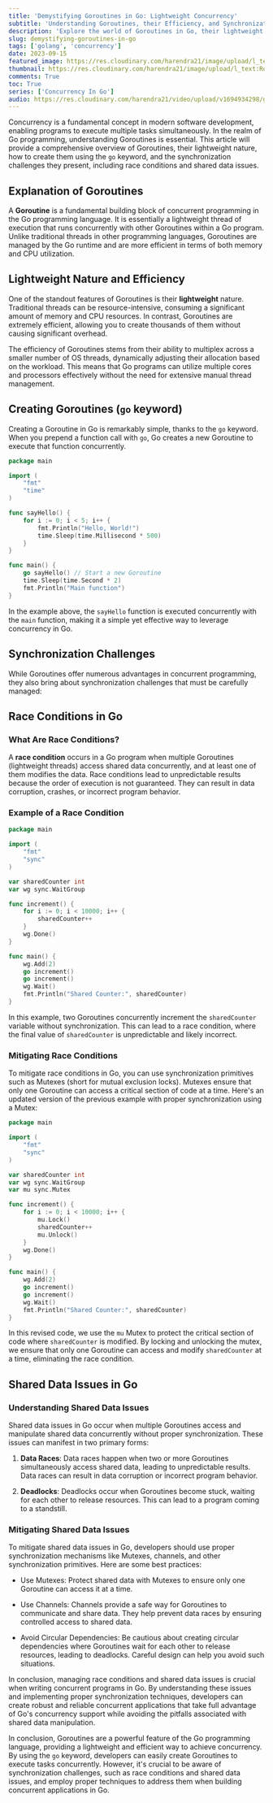 ```yaml
---
title: 'Demystifying Goroutines in Go: Lightweight Concurrency'
subtitle: 'Understanding Goroutines, their Efficiency, and Synchronization Challenges'
description: 'Explore the world of Goroutines in Go, their lightweight nature, and how to create them with the 'go' keyword. Learn how to tackle synchronization challenges, including race conditions and shared data issues.'
slug: demystifying-goroutines-in-go
tags: ['golang', 'concurrency']
date: 2023-09-15
featured_image: https://res.cloudinary.com/harendra21/image/upload/l_text:Roboto_50_bold:Demystifying%20Goroutines%20in%20Go,co_rgb:fff/golangwithexample/bg_bczwj8.png
thumbnail: https://res.cloudinary.com/harendra21/image/upload/l_text:Roboto_50_bold:Demystifying%20Goroutines%20in%20Go,co_rgb:fff/golangwithexample/bg_bczwj8.png
comments: True
toc: True
series: ['Concurrency In Go']
audio: https://res.cloudinary.com/harendra21/video/upload/v1694934298/golangwithexample/Demystifying_Goroutines_in_Go_Lightweight_Concurrency_risnun.wav
---
```



Concurrency is a fundamental concept in modern software development, enabling programs to execute multiple tasks simultaneously. In the realm of Go programming, understanding Goroutines is essential. This article will provide a comprehensive overview of Goroutines, their lightweight nature, how to create them using the `go` keyword, and the synchronization challenges they present, including race conditions and shared data issues.

## Explanation of Goroutines

A **Goroutine** is a fundamental building block of concurrent programming in the Go programming language. It is essentially a lightweight thread of execution that runs concurrently with other Goroutines within a Go program. Unlike traditional threads in other programming languages, Goroutines are managed by the Go runtime and are more efficient in terms of both memory and CPU utilization.

## Lightweight Nature and Efficiency

One of the standout features of Goroutines is their **lightweight** nature. Traditional threads can be resource-intensive, consuming a significant amount of memory and CPU resources. In contrast, Goroutines are extremely efficient, allowing you to create thousands of them without causing significant overhead.

The efficiency of Goroutines stems from their ability to multiplex across a smaller number of OS threads, dynamically adjusting their allocation based on the workload. This means that Go programs can utilize multiple cores and processors effectively without the need for extensive manual thread management.

## Creating Goroutines (`go` keyword)

Creating a Goroutine in Go is remarkably simple, thanks to the `go` keyword. When you prepend a function call with `go`, Go creates a new Goroutine to execute that function concurrently.

```go
package main

import (
    "fmt"
    "time"
)

func sayHello() {
    for i := 0; i < 5; i++ {
        fmt.Println("Hello, World!")
        time.Sleep(time.Millisecond * 500)
    }
}

func main() {
    go sayHello() // Start a new Goroutine
    time.Sleep(time.Second * 2)
    fmt.Println("Main function")
}
```

In the example above, the `sayHello` function is executed concurrently with the `main` function, making it a simple yet effective way to leverage concurrency in Go.

## Synchronization Challenges

While Goroutines offer numerous advantages in concurrent programming, they also bring about synchronization challenges that must be carefully managed:



## Race Conditions in Go

### What Are Race Conditions?

A **race condition** occurs in a Go program when multiple Goroutines (lightweight threads) access shared data concurrently, and at least one of them modifies the data. Race conditions lead to unpredictable results because the order of execution is not guaranteed. They can result in data corruption, crashes, or incorrect program behavior.

### Example of a Race Condition

```go
package main

import (
    "fmt"
    "sync"
)

var sharedCounter int
var wg sync.WaitGroup

func increment() {
    for i := 0; i < 10000; i++ {
        sharedCounter++
    }
    wg.Done()
}

func main() {
    wg.Add(2)
    go increment()
    go increment()
    wg.Wait()
    fmt.Println("Shared Counter:", sharedCounter)
}
```

In this example, two Goroutines concurrently increment the `sharedCounter` variable without synchronization. This can lead to a race condition, where the final value of `sharedCounter` is unpredictable and likely incorrect.

### Mitigating Race Conditions

To mitigate race conditions in Go, you can use synchronization primitives such as Mutexes (short for mutual exclusion locks). Mutexes ensure that only one Goroutine can access a critical section of code at a time. Here's an updated version of the previous example with proper synchronization using a Mutex:

```go
package main

import (
    "fmt"
    "sync"
)

var sharedCounter int
var wg sync.WaitGroup
var mu sync.Mutex

func increment() {
    for i := 0; i < 10000; i++ {
        mu.Lock()
        sharedCounter++
        mu.Unlock()
    }
    wg.Done()
}

func main() {
    wg.Add(2)
    go increment()
    go increment()
    wg.Wait()
    fmt.Println("Shared Counter:", sharedCounter)
}
```

In this revised code, we use the `mu` Mutex to protect the critical section of code where `sharedCounter` is modified. By locking and unlocking the mutex, we ensure that only one Goroutine can access and modify `sharedCounter` at a time, eliminating the race condition.

## Shared Data Issues in Go

### Understanding Shared Data Issues

Shared data issues in Go occur when multiple Goroutines access and manipulate shared data concurrently without proper synchronization. These issues can manifest in two primary forms:

1. **Data Races**: Data races happen when two or more Goroutines simultaneously access shared data, leading to unpredictable results. Data races can result in data corruption or incorrect program behavior.

2. **Deadlocks**: Deadlocks occur when Goroutines become stuck, waiting for each other to release resources. This can lead to a program coming to a standstill.

### Mitigating Shared Data Issues

To mitigate shared data issues in Go, developers should use proper synchronization mechanisms like Mutexes, channels, and other synchronization primitives. Here are some best practices:

- Use Mutexes: Protect shared data with Mutexes to ensure only one Goroutine can access it at a time.
  
- Use Channels: Channels provide a safe way for Goroutines to communicate and share data. They help prevent data races by ensuring controlled access to shared data.

- Avoid Circular Dependencies: Be cautious about creating circular dependencies where Goroutines wait for each other to release resources, leading to deadlocks. Careful design can help you avoid such situations.

In conclusion, managing race conditions and shared data issues is crucial when writing concurrent programs in Go. By understanding these issues and implementing proper synchronization techniques, developers can create robust and reliable concurrent applications that take full advantage of Go's concurrency support while avoiding the pitfalls associated with shared data manipulation.

In conclusion, Goroutines are a powerful feature of the Go programming language, providing a lightweight and efficient way to achieve concurrency. By using the `go` keyword, developers can easily create Goroutines to execute tasks concurrently. However, it's crucial to be aware of synchronization challenges, such as race conditions and shared data issues, and employ proper techniques to address them when building concurrent applications in Go.